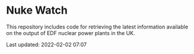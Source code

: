 # Nuke Watch

This repository includes code for retrieving the latest information available on the output of EDF nuclear power plants in the UK.

Last updated: 2022-02-02 07:07